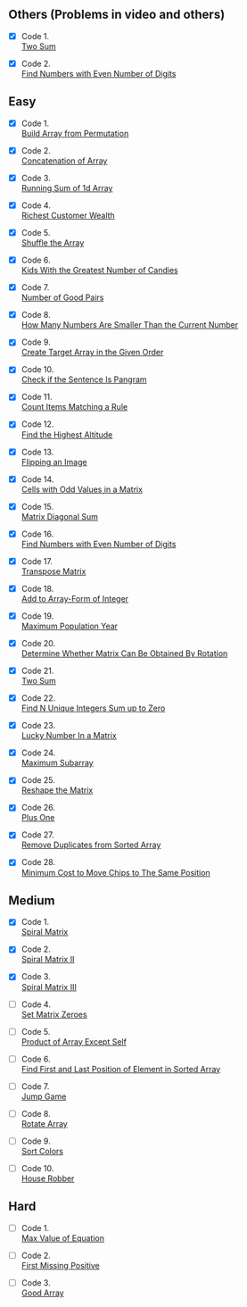 ## Others (Problems in video and others)

- [x] Code 1.  
[Two Sum](https://leetcode.com/problems/two-sum/)

- [x] Code 2.  
[Find Numbers with Even Number of Digits](https://leetcode.com/problems/find-numbers-with-even-number-of-digits/)


## Easy

- [x] Code 1.  
[Build Array from Permutation](https://leetcode.com/problems/build-array-from-permutation/)

- [x] Code 2.  
[Concatenation of Array](https://leetcode.com/problems/concatenation-of-array/)

- [x] Code 3.  
[Running Sum of 1d Array](https://leetcode.com/problems/running-sum-of-1d-array/)

- [x] Code 4.  
[Richest Customer Wealth](https://leetcode.com/problems/richest-customer-wealth/)

- [x] Code 5.  
[Shuffle the Array](https://leetcode.com/problems/shuffle-the-array/)

- [x] Code 6.  
[Kids With the Greatest Number of Candies](https://leetcode.com/problems/kids-with-the-greatest-number-of-candies/)

- [x] Code 7.  
[Number of Good Pairs](https://leetcode.com/problems/number-of-good-pairs/)

- [x] Code 8.  
[How Many Numbers Are Smaller Than the Current Number](https://leetcode.com/problems/how-many-numbers-are-smaller-than-the-current-number/)

- [x] Code 9.  
[Create Target Array in the Given Order](https://leetcode.com/problems/create-target-array-in-the-given-order/)

- [x] Code 10.  
[Check if the Sentence Is Pangram](https://leetcode.com/problems/check-if-the-sentence-is-pangram/)

- [x] Code 11.  
[Count Items Matching a Rule](https://leetcode.com/problems/count-items-matching-a-rule/)

- [x] Code 12.  
[Find the Highest Altitude](https://leetcode.com/problems/find-the-highest-altitude/)

- [x] Code 13.  
[Flipping an Image](https://leetcode.com/problems/flipping-an-image/)

- [x] Code 14.  
[Cells with Odd Values in a Matrix](https://leetcode.com/problems/cells-with-odd-values-in-a-matrix/)

- [x] Code 15.  
[Matrix Diagonal Sum](https://leetcode.com/problems/matrix-diagonal-sum/)

- [x] Code 16.  
[Find Numbers with Even Number of Digits](https://leetcode.com/problems/find-numbers-with-even-number-of-digits/)

- [x] Code 17.  
[Transpose Matrix](https://leetcode.com/problems/transpose-matrix/)

- [x] Code 18.  
[Add to Array-Form of Integer](https://leetcode.com/problems/add-to-array-form-of-integer/)

- [x] Code 19.  
[Maximum Population Year](https://leetcode.com/problems/maximum-population-year/)

- [x] Code 20.  
[Determine Whether Matrix Can Be Obtained By Rotation](https://leetcode.com/problems/determine-whether-matrix-can-be-obtained-by-rotation/)

- [x] Code 21.  
[Two Sum](https://leetcode.com/problems/two-sum/)

- [x] Code 22.  
[Find N Unique Integers Sum up to Zero](https://leetcode.com/problems/find-n-unique-integers-sum-up-to-zero/)

- [x] Code 23.  
[Lucky Number In a Matrix](https://leetcode.com/problems/lucky-numbers-in-a-matrix/)

- [x] Code 24.  
[Maximum Subarray](https://leetcode.com/problems/maximum-subarray/)

- [x] Code 25.  
[Reshape the Matrix](https://leetcode.com/problems/reshape-the-matrix/)

- [x] Code 26.  
[Plus One](https://leetcode.com/problems/plus-one/)

- [x] Code 27.  
[Remove Duplicates from Sorted Array](https://leetcode.com/problems/remove-duplicates-from-sorted-array/)

- [x] Code 28.  
[Minimum Cost to Move Chips to The Same Position](https://leetcode.com/problems/minimum-cost-to-move-chips-to-the-same-position/)


## Medium

- [x] Code 1.  
[Spiral Matrix](https://leetcode.com/problems/spiral-matrix/)

- [x] Code 2.  
[Spiral Matrix II](https://leetcode.com/problems/spiral-matrix-ii/)

- [x] Code 3.  
[Spiral Matrix III](https://leetcode.com/problems/spiral-matrix-iii/)

- [ ] Code 4.  
[Set Matrix Zeroes](https://leetcode.com/problems/set-matrix-zeroes/)

- [ ] Code 5.  
[Product of Array Except Self](https://leetcode.com/problems/product-of-array-except-self/)

- [ ] Code 6.  
[Find First and Last Position of Element in Sorted Array](https://leetcode.com/problems/find-first-and-last-position-of-element-in-sorted-array/)

- [ ] Code 7.  
[Jump Game](https://leetcode.com/problems/jump-game/)

- [ ] Code 8.  
[Rotate Array](https://leetcode.com/problems/rotate-array/)

- [ ] Code 9.  
[Sort Colors](https://leetcode.com/problems/sort-colors/)

- [ ] Code 10.  
[House Robber](https://leetcode.com/problems/house-robber/)


## Hard

- [ ] Code 1.  
[Max Value of Equation](https://leetcode.com/problems/max-value-of-equation/)

- [ ] Code 2.  
[First Missing Positive](https://leetcode.com/problems/first-missing-positive/)

- [ ] Code 3.  
[Good Array](https://leetcode.com/problems/check-if-it-is-a-good-array/)
